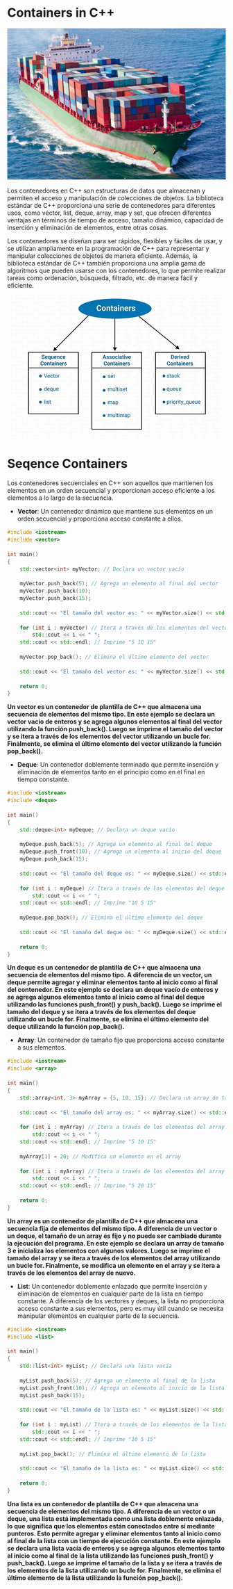 # Containers in C++

<p align="center">
  <img src="containers2.jpg" />
</p>

Los contenedores en C++ son estructuras de datos que almacenan y permiten el acceso y manipulación de colecciones de objetos. La biblioteca estándar de C++ proporciona una serie de contenedores para diferentes usos, como vector, list, deque, array, map y set, que ofrecen diferentes ventajas en términos de tiempo de acceso, tamaño dinámico, capacidad de inserción y eliminación de elementos, entre otras cosas.

Los contenedores se diseñan para ser rápidos, flexibles y fáciles de usar, y se utilizan ampliamente en la programación de C++ para representar y manipular colecciones de objetos de manera eficiente. Además, la biblioteca estándar de C++ también proporciona una amplia gama de algoritmos que pueden usarse con los contenedores, lo que permite realizar tareas como ordenación, búsqueda, filtrado, etc. de manera fácil y eficiente.

<p align="center">
  <img src="containers.jpg" />
</p>


# Seqence Containers

Los contenedores secuenciales en C++ son aquellos que mantienen los elementos en un orden secuencial y proporcionan acceso eficiente a los elementos a lo largo de la secuencia.

* **Vector**: Un contenedor dinámico que mantiene sus elementos en un orden secuencial y proporciona acceso constante a ellos.

```c++
#include <iostream>
#include <vector>

int main()
{
    std::vector<int> myVector; // Declara un vector vacío

    myVector.push_back(5); // Agrega un elemento al final del vector
    myVector.push_back(10);
    myVector.push_back(15);

    std::cout << "El tamaño del vector es: " << myVector.size() << std::endl; // Imprime "El tamaño del vector es: 3"

    for (int i : myVector) // Itera a través de los elementos del vector
        std::cout << i << " ";
    std::cout << std::endl; // Imprime "5 10 15"

    myVector.pop_back(); // Elimina el último elemento del vector

    std::cout << "El tamaño del vector es: " << myVector.size() << std::endl; // Imprime "El tamaño del vector es: 2"

    return 0;
}
```

**Un vector es un contenedor de plantilla de C++ que almacena una secuencia de elementos del mismo tipo. En este ejemplo se declara un vector vacío de enteros y se agrega algunos elementos al final del vector utilizando la función push_back(). Luego se imprime el tamaño del vector y se itera a través de los elementos del vector utilizando un bucle for. Finalmente, se elimina el último elemento del vector utilizando la función pop_back().**

* **Deque**: Un contenedor doblemente terminado que permite inserción y eliminación de elementos tanto en el principio como en el final en tiempo constante.

```c++
#include <iostream>
#include <deque>

int main()
{
    std::deque<int> myDeque; // Declara un deque vacío

    myDeque.push_back(5); // Agrega un elemento al final del deque
    myDeque.push_front(10); // Agrega un elemento al inicio del deque
    myDeque.push_back(15);

    std::cout << "El tamaño del deque es: " << myDeque.size() << std::endl; // Imprime "El tamaño del deque es: 3"

    for (int i : myDeque) // Itera a través de los elementos del deque
        std::cout << i << " ";
    std::cout << std::endl; // Imprime "10 5 15"

    myDeque.pop_back(); // Elimina el último elemento del deque

    std::cout << "El tamaño del deque es: " << myDeque.size() << std::endl; // Imprime "El tamaño del deque es: 2"

    return 0;
}
```

**Un deque es un contenedor de plantilla de C++ que almacena una secuencia de elementos del mismo tipo. A diferencia de un vector, un deque permite agregar y eliminar elementos tanto al inicio como al final del contenedor. En este ejemplo se declara un deque vacío de enteros y se agrega algunos elementos tanto al inicio como al final del deque utilizando las funciones push_front() y push_back(). Luego se imprime el tamaño del deque y se itera a través de los elementos del deque utilizando un bucle for. Finalmente, se elimina el último elemento del deque utilizando la función pop_back().**

* **Array**: Un contenedor de tamaño fijo que proporciona acceso constante a sus elementos.

```c++
#include <iostream>
#include <array>

int main()
{
    std::array<int, 3> myArray = {5, 10, 15}; // Declara un array de tamaño 3 y lo inicializa

    std::cout << "El tamaño del array es: " << myArray.size() << std::endl; // Imprime "El tamaño del array es: 3"

    for (int i : myArray) // Itera a través de los elementos del array
        std::cout << i << " ";
    std::cout << std::endl; // Imprime "5 10 15"

    myArray[1] = 20; // Modifica un elemento en el array

    for (int i : myArray) // Itera a través de los elementos del array
        std::cout << i << " ";
    std::cout << std::endl; // Imprime "5 20 15"

    return 0;
}
```

**Un array es un contenedor de plantilla de C++ que almacena una secuencia fija de elementos del mismo tipo. A diferencia de un vector o un deque, el tamaño de un array es fijo y no puede ser cambiado durante la ejecución del programa. En este ejemplo se declara un array de tamaño 3 e inicializa los elementos con algunos valores. Luego se imprime el tamaño del array y se itera a través de los elementos del array utilizando un bucle for. Finalmente, se modifica un elemento en el array y se itera a través de los elementos del array de nuevo.**

* **List**: Un contenedor doblemente enlazado que permite inserción y eliminación de elementos en cualquier parte de la lista en tiempo constante. A diferencia de los vectores y deques, la lista no proporciona acceso constante a sus elementos, pero es muy útil cuando se necesita manipular elementos en cualquier parte de la secuencia.

```c++
#include <iostream>
#include <list>

int main()
{
    std::list<int> myList; // Declara una lista vacía

    myList.push_back(5); // Agrega un elemento al final de la lista
    myList.push_front(10); // Agrega un elemento al inicio de la lista
    myList.push_back(15);

    std::cout << "El tamaño de la lista es: " << myList.size() << std::endl; // Imprime "El tamaño de la lista es: 3"

    for (int i : myList) // Itera a través de los elementos de la lista
        std::cout << i << " ";
    std::cout << std::endl; // Imprime "10 5 15"

    myList.pop_back(); // Elimina el último elemento de la lista

    std::cout << "El tamaño de la lista es: " << myList.size() << std::endl; // Imprime "El tamaño de la lista es: 2"

    return 0;
}
```

**Una lista es un contenedor de plantilla de C++ que almacena una secuencia de elementos del mismo tipo. A diferencia de un vector o un deque, una lista está implementada como una lista doblemente enlazada, lo que significa que los elementos están conectados entre sí mediante punteros. Esto permite agregar y eliminar elementos tanto al inicio como al final de la lista con un tiempo de ejecución constante. En este ejemplo se declara una lista vacía de enteros y se agrega algunos elementos tanto al inicio como al final de la lista utilizando las funciones push_front() y push_back(). Luego se imprime el tamaño de la lista y se itera a través de los elementos de la lista utilizando un bucle for. Finalmente, se elimina el último elemento de la lista utilizando la función pop_back().**